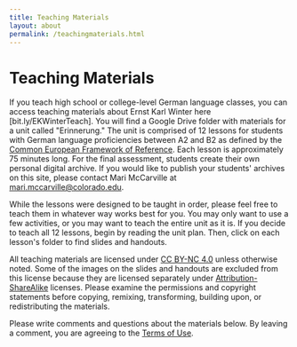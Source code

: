 ```yaml
---
title: Teaching Materials
layout: about
permalink: /teachingmaterials.html
---
```


# Teaching Materials 

If you teach high school or college-level German language classes, you can access teaching materials about Ernst Karl Winter here [bit.ly/EKWinterTeach]. You will find a Google Drive folder with materials for a unit called "Erinnerung." The unit is comprised of 12 lessons for students with German language proficiencies between A2 and B2 as defined by the [Common European Framework of Reference](https://www.coe.int/en/web/common-european-framework-reference-languages/level-descriptions). Each lesson is approximately 75 minutes long. For the final assessment, students create their own personal digital archive. If you would like to publish your students' archives on this site, please contact Mari McCarville at mari.mccarville@colorado.edu. 

While the lessons were designed to be taught in order, please feel free to teach them in whatever way works best for you. You may only want to use a few activities, or you may want to teach the entire unit as it is. If you decide to teach all 12 lessons, begin by reading the unit plan. Then, click on each lesson's folder to find slides and handouts.    

All teaching materials are licensed under [CC BY-NC 4.0](https://creativecommons.org/licenses/by-nc/4.0/) unless otherwise noted. Some of the images on the slides and handouts are excluded from this license because they are licensed separately under [Attribution-ShareAlike](https://guides.lib.umich.edu/creativecommons/licenses) licenses. Please examine the permissions and copyright statements before copying, remixing, transforming, building upon, or redistributing the materials.     

Please write comments and questions about the materials below. By leaving a comment, you are agreeing to the [Terms of Use](https://marimccarville.github.io/digital_exhibition/termsofuse.html).
